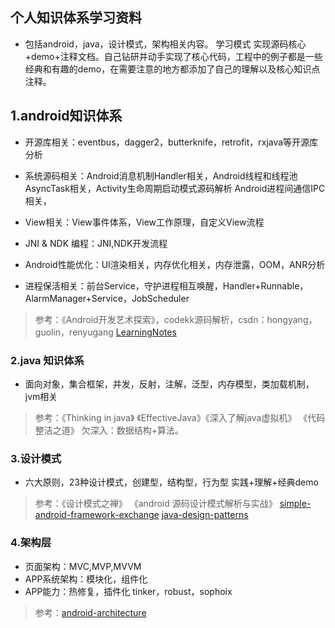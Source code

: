 ##  个人知识体系学习资料

* 包括android，java，设计模式，架构相关内容。 学习模式 实现源码核心+demo+注释文档。自己钻研并动手实现了核心代码，工程中的例子都是一些经典和有趣的demo，在需要注意的地方都添加了自己的理解以及核心知识点注释。

## 1.android知识体系   

  * 开源库相关：eventbus，dagger2，butterknife，retrofit，rxjava等开源库分析 

  * 系统源码相关：Android消息机制Handler相关，Android线程和线程池AsyncTask相关，Activity生命周期启动模式源码解析
             Android进程间通信IPC相关，

  * View相关：View事件体系，View工作原理，自定义View流程

  * JNI & NDK 编程：JNI,NDK开发流程

  * Android性能优化：UI渲染相关，内存优化相关，内存泄露，OOM，ANR分析

  * 进程保活相关：前台Service，守护进程相互唤醒，Handler+Runnable，AlarmManager+Service，JobScheduler

  > 参考：《Android开发艺术探索》，codekk源码解析，csdn：hongyang，guolin，renyugang
        [LearningNotes](https://github.com/francistao/LearningNotes.git)
  
### 2.java 知识体系
  * 面向对象，集合框架，并发，反射，注解，泛型，内存模型，类加载机制，jvm相关

  > 参考：《Thinking in java》 《EffectiveJava》《深入了解java虚拟机》 《代码整洁之道》
  欠深入：数据结构+算法。
  
### 3.设计模式 
 
  * 六大原则，23种设计模式，创建型，结构型，行为型  实践+理解+经典demo

  > 参考：《设计模式之禅》 《android 源码设计模式解析与实战》 [simple-android-framework-exchange](https://github.com/simple-android-framework-exchange/android_design_patterns_analysis.git)
[java-design-patterns](https://github.com/iluwatar/java-design-patterns.git)

### 4.架构层
  * 页面架构：MVC,MVP,MVVM
  * APP系统架构：模块化，组件化
  * APP能力：热修复，插件化 tinker，robust，sophoix
  > 参考：[android-architecture](https://github.com/googlesamples/android-architecture.git)

